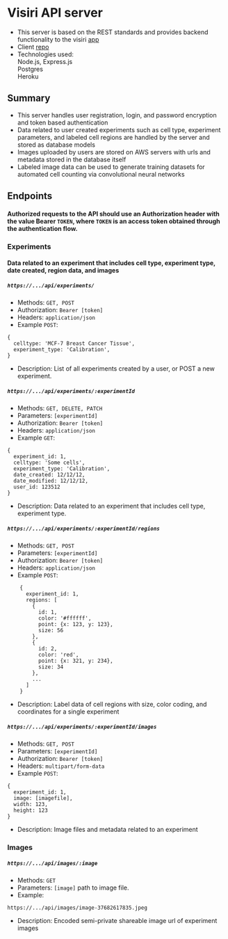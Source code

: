 # Visiri API server  
- This server is based on the REST standards and provides backend functionality to the visiri [app](https://visiri.now.sh) 
- Client [repo](https://github.com/zkhin/visiri-client)
- Technologies used:  
  Node.js, Express.js  
  Postgres  
  Heroku  
  
## Summary  
- This server handles user registration, login, and password encryption and token based authentication  
- Data related to user created experiments such as cell type, experiment parameters, and labeled cell regions are handled by the server and stored as database models  
- Images uploaded by users are stored on AWS servers with urls and metadata stored in the database itself  
- Labeled image data can be used to generate training datasets for automated cell counting via convolutional neural networks  

## Endpoints  

#### Authorized requests to the API should use an Authorization header with the value Bearer `TOKEN`, where `TOKEN` is an access token obtained through the authentication flow.  
  
### Experiments  
#### Data related to an experiment that includes cell type, experiment type, date created, region data, and images 

##### `https://.../api/experiments/`  
- Methods: `GET, POST`  
- Authorization: `Bearer [token]`  
- Headers: `application/json`  
- Example `POST`:  
```
{  
  celltype: 'MCF-7 Breast Cancer Tissue',  
  experiment_type: 'Calibration',
}  
```

- Description: List of all experiments created by a user, or POST a new experiment.

##### `https://.../api/experiments/:experimentId`  
- Methods: `GET, DELETE, PATCH`  
- Parameters: `[experimentId]`  
- Authorization: `Bearer [token]`  
- Headers: `application/json`  
- Example `GET`:  
```
{  
  experiment_id: 1,
  celltype: 'Some cells',  
  experiment_type: 'Calibration',
  date_created: 12/12/12,
  date_modified: 12/12/12,
  user_id: 123512
}  
```

- Description: Data related to an experiment that includes cell type, experiment type.  
  
##### `https://.../api/experiments/:experimentId/regions`  
- Methods: `GET, POST`  
- Parameters: `[experimentId]`  
- Authorization: `Bearer [token]`  
- Headers: `application/json`  
- Example `POST`:  
```
    {  
      experiment_id: 1,  
      regions: [  
        {  
          id: 1,  
          color: '#ffffff',  
          point: {x: 123, y: 123},  
          size: 56  
        },  
        {  
          id: 2,  
          color: 'red',  
          point: {x: 321, y: 234},  
          size: 34  
        },
        ...
      ]  
    }
```
- Description: Label data of cell regions with size, color coding, and coordinates for a single experiment  
  
##### `https://.../api/experiments/:experimentId/images`  
- Methods: `GET, POST`  
- Parameters: `[experimentId]`  
- Authorization: `Bearer [token]`  
- Headers: `multipart/form-data`
- Example `POST`:  
```
{
  experiment_id: 1,
  image: [imagefile],
  width: 123,
  height: 123
}
```
- Description: Image files and metadata related to an experiment  
  
### Images  
##### `https://.../api/images/:image`  
- Methods: `GET`  
- Parameters: `[image]` path to image file.  
- Example:  
```
https://.../api/images/image-37682617835.jpeg
```
- Description: Encoded semi-private shareable image url of experiment images
  
